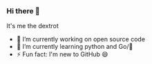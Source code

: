 ### Hi there 👋
It's me the dextrot
- 🔭 I’m currently working on open source code
- 🌱 I’m currently learning python and Go/🐍
- ⚡ Fun fact: I'm new to GitHub 😄

<!--
**dextrot/dextrot** is a ✨ _special_ ✨ repository because its `README.md` (this file) appears on your GitHub profile.

Here are some ideas to get you started:

- 🔭 I’m currently working on ...
- 🌱 I’m currently learning ...
- 👯 I’m looking to collaborate on ...
- 🤔 I’m looking for help with ...
- 💬 Ask me about ...
- 📫 How to reach me: ...
- 😄 Pronouns: ...
- ⚡ Fun fact: ..
-->
